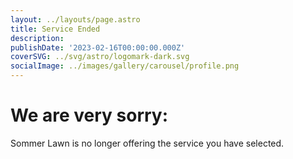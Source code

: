 ```yaml
---
layout: ../layouts/page.astro
title: Service Ended
description:
publishDate: '2023-02-16T00:00:00.000Z'
coverSVG: ../svg/astro/logomark-dark.svg
socialImage: ../images/gallery/carousel/profile.png
---
```

# We are very sorry:
Sommer Lawn is no longer offering the service you have selected.
